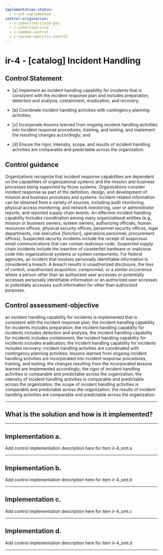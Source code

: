 ```yaml
---
implementation-status:
  - c-not-implemented
control-origination:
  - c-inherited-cloud-gov
  - c-inherited-cisa
  - c-common-control
  - c-system-specific-control
---
```


# ir-4 - \[catalog\] Incident Handling

## Control Statement

- \[a\] Implement an incident handling capability for incidents that is consistent with the incident response plan and includes preparation, detection and analysis, containment, eradication, and recovery;

- \[b\] Coordinate incident handling activities with contingency planning activities;

- \[c\] Incorporate lessons learned from ongoing incident handling activities into incident response procedures, training, and testing, and implement the resulting changes accordingly; and

- \[d\] Ensure the rigor, intensity, scope, and results of incident handling activities are comparable and predictable across the organization.

## Control guidance

Organizations recognize that incident response capabilities are dependent on the capabilities of organizational systems and the mission and business processes being supported by those systems. Organizations consider incident response as part of the definition, design, and development of mission and business processes and systems. Incident-related information can be obtained from a variety of sources, including audit monitoring, physical access monitoring, and network monitoring; user or administrator reports; and reported supply chain events. An effective incident handling capability includes coordination among many organizational entities (e.g., mission or business owners, system owners, authorizing officials, human resources offices, physical security offices, personnel security offices, legal departments, risk executive [function], operations personnel, procurement offices). Suspected security incidents include the receipt of suspicious email communications that can contain malicious code. Suspected supply chain incidents include the insertion of counterfeit hardware or malicious code into organizational systems or system components. For federal agencies, an incident that involves personally identifiable information is considered a breach. A breach results in unauthorized disclosure, the loss of control, unauthorized acquisition, compromise, or a similar occurrence where a person other than an authorized user accesses or potentially accesses personally identifiable information or an authorized user accesses or potentially accesses such information for other than authorized purposes.

## Control assessment-objective

an incident handling capability for incidents is implemented that is consistent with the incident response plan;
the incident handling capability for incidents includes preparation;
the incident handling capability for incidents includes detection and analysis;
the incident handling capability for incidents includes containment;
the incident handling capability for incidents includes eradication;
the incident handling capability for incidents includes recovery;
incident handling activities are coordinated with contingency planning activities;
lessons learned from ongoing incident handling activities are incorporated into incident response procedures, training, and testing;
the changes resulting from the incorporated lessons learned are implemented accordingly;
the rigor of incident handling activities is comparable and predictable across the organization;
the intensity of incident handling activities is comparable and predictable across the organization;
the scope of incident handling activities is comparable and predictable across the organization;
the results of incident handling activities are comparable and predictable across the organization.

______________________________________________________________________

## What is the solution and how is it implemented?

<!-- Please leave this section blank and enter implementation details in the parts below. -->

______________________________________________________________________

## Implementation a.

Add control implementation description here for item ir-4_smt.a

______________________________________________________________________

## Implementation b.

Add control implementation description here for item ir-4_smt.b

______________________________________________________________________

## Implementation c.

Add control implementation description here for item ir-4_smt.c

______________________________________________________________________

## Implementation d.

Add control implementation description here for item ir-4_smt.d

______________________________________________________________________
